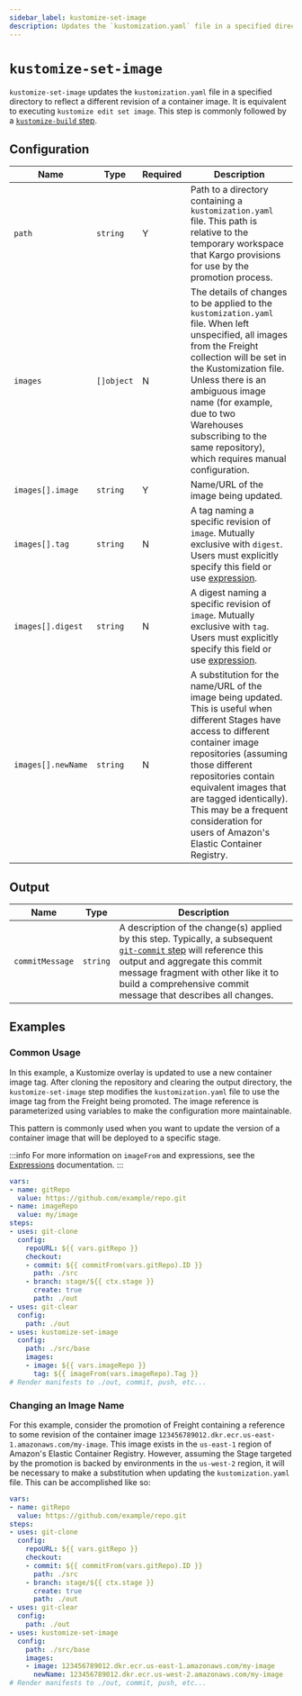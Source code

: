 ```yaml
---
sidebar_label: kustomize-set-image
description: Updates the `kustomization.yaml` file in a specified directory to reflect a different revision of a container image.
---
```


# `kustomize-set-image`

`kustomize-set-image` updates the `kustomization.yaml` file in a specified
directory to reflect a different revision of a container image. It is equivalent
to executing `kustomize edit set image`. This step is commonly followed by a
[`kustomize-build` step](kustomize-build).

## Configuration

| Name | Type | Required | Description                                                                                                                                                                                                                                                                                                                                  |
|------|------|----------|----------------------------------------------------------------------------------------------------------------------------------------------------------------------------------------------------------------------------------------------------------------------------------------------------------------------------------------------|
| `path` | `string` | Y | Path to a directory containing a `kustomization.yaml` file. This path is relative to the temporary workspace that Kargo provisions for use by the promotion process.                                                                                                                                                                         |
| `images` | `[]object` | N | The details of changes to be applied to the `kustomization.yaml` file. When left unspecified, all images from the Freight collection will be set in the Kustomization file. Unless there is an ambiguous image name (for example, due to two Warehouses subscribing to the same repository), which requires manual configuration.            |
| `images[].image` | `string` | Y | Name/URL of the image being updated.                                                                                                                                                                                                                                                                                                         |
| `images[].tag` | `string` | N | A tag naming a specific revision of `image`. Mutually exclusive with `digest`. Users must explicitly specify this field or use [expression](../../60-reference-docs/40-expressions.md#imagefromrepourl-freightorigin).                                                                                                                          |
| `images[].digest` | `string` | N | A digest naming a specific revision of `image`. Mutually exclusive with `tag`. Users must explicitly specify this field or use [expression](../../60-reference-docs/40-expressions.md#imagefromrepourl-freightorigin).                                                                                                                               |
| `images[].newName` | `string` | N | A substitution for the name/URL of the image being updated. This is useful when different Stages have access to different container image repositories (assuming those different repositories contain equivalent images that are tagged identically). This may be a frequent consideration for users of Amazon's Elastic Container Registry. |

## Output

| Name | Type | Description |
|------|------|-------------|
| `commitMessage` | `string` | A description of the change(s) applied by this step. Typically, a subsequent [`git-commit` step](git-commit.md) will reference this output and aggregate this commit message fragment with other like it to build a comprehensive commit message that describes all changes. |

## Examples

### Common Usage

In this example, a Kustomize overlay is updated to use a new container image
tag. After cloning the repository and clearing the output directory, the
`kustomize-set-image` step modifies the `kustomization.yaml` file to use the
image tag from the Freight being promoted. The image reference is parameterized
using variables to make the configuration more maintainable.

This pattern is commonly used when you want to update the version of a container
image that will be deployed to a specific stage.

:::info
For more information on `imageFrom` and expressions, see the
[Expressions](../40-expressions.md#functions) documentation.
:::

```yaml
vars:
- name: gitRepo
  value: https://github.com/example/repo.git
- name: imageRepo
  value: my/image
steps:
- uses: git-clone
  config:
    repoURL: ${{ vars.gitRepo }}
    checkout:
    - commit: ${{ commitFrom(vars.gitRepo).ID }}
      path: ./src
    - branch: stage/${{ ctx.stage }}
      create: true
      path: ./out
- uses: git-clear
  config:
    path: ./out
- uses: kustomize-set-image
  config:
    path: ./src/base
    images:
    - image: ${{ vars.imageRepo }}
      tag: ${{ imageFrom(vars.imageRepo).Tag }}
# Render manifests to ./out, commit, push, etc...
```

### Changing an Image Name

For this example, consider the promotion of Freight containing a reference to
some revision of the container image
`123456789012.dkr.ecr.us-east-1.amazonaws.com/my-image`. This image exists in the
`us-east-1` region of Amazon's Elastic Container Registry. However, assuming the
Stage targeted by the promotion is backed by environments in the `us-west-2`
region, it will be necessary to make a substitution when updating the
`kustomization.yaml` file. This can be accomplished like so:

```yaml
vars:
- name: gitRepo
  value: https://github.com/example/repo.git
steps:
- uses: git-clone
  config:
    repoURL: ${{ vars.gitRepo }}
    checkout:
    - commit: ${{ commitFrom(vars.gitRepo).ID }}
      path: ./src
    - branch: stage/${{ ctx.stage }}
      create: true
      path: ./out
- uses: git-clear
  config:
    path: ./out
- uses: kustomize-set-image
  config:
    path: ./src/base
    images:
    - image: 123456789012.dkr.ecr.us-east-1.amazonaws.com/my-image
      newName: 123456789012.dkr.ecr.us-west-2.amazonaws.com/my-image
# Render manifests to ./out, commit, push, etc...
```
